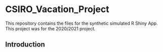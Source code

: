 # CSIRO_Vacation_Project

This repository contains the files for the synthetic simulated R Shiny App. This project was for the 2020/2021 project. 

## Introduction 



